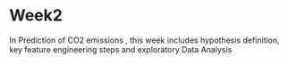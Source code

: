 # Week2
In Prediction of CO2 emissions , this week includes hypothesis definition, key feature engineering steps and exploratory Data Analysis
